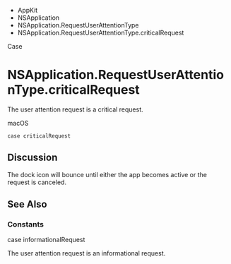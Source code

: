 

- AppKit
- NSApplication
- NSApplication.RequestUserAttentionType
-  NSApplication.RequestUserAttentionType.criticalRequest 

Case

# NSApplication.RequestUserAttentionType.criticalRequest

The user attention request is a critical request.

macOS

``` source
case criticalRequest
```

## Discussion

The dock icon will bounce until either the app becomes active or the request is canceled.

## See Also

### Constants

case informationalRequest

The user attention request is an informational request.

